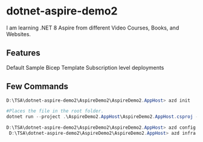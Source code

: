 # dotnet-aspire-demo2

I am learning .NET 8 Aspire from different Video Courses, Books, and Websites.

## Features

Default Sample
Bicep Template
Subscription level deployments

## Few Commands

```powershell
D:\TSA\dotnet-aspire-demo2\AspireDemo2\AspireDemo2.AppHost> azd init

#Places the file in the root folder.
dotnet run --project .\AspireDemo2.AppHost\AspireDemo2.AppHost.csproj --publisher manifest --output-path ../aspire-manifest.json

D:\TSA\dotnet-aspire-demo2\AspireDemo2\AspireDemo2.AppHost> azd config set alpha.infraSynth on
 D:\TSA\dotnet-aspire-demo2\AspireDemo2\AspireDemo2.AppHost> azd infra synth
```
